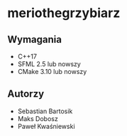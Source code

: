 # meriothegrzybiarz


## Wymagania
- C++17
- SFML 2.5 lub nowszy
- CMake 3.10 lub nowszy


## Autorzy
- Sebastian Bartosik
- Maks Dobosz
- Paweł Kwaśniewski
